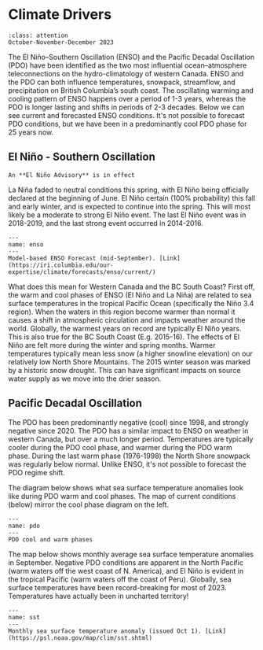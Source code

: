 # Climate Drivers

```{admonition} **Valid for:**
:class: attention
October-November-December 2023
```
The El Niño–Southern Oscillation (ENSO) and the Pacific Decadal Oscillation (PDO) have been identified as the two most influential ocean–atmosphere teleconnections on the hydro-climatology of western Canada. ENSO and the PDO can both influence temperatures, snowpack, streamflow, and precipitation on British Columbia’s south coast. The oscillating warming and cooling pattern of ENSO happens over a period of 1-3 years, whereas the PDO is longer lasting and shifts in periods of 2-3 decades. Below we can see current and forecasted ENSO conditions. It's not possible to forecast PDO conditions, but we have been in a predominantly cool PDO phase for 25 years now.  

## El Niño - Southern Oscillation 
```{admonition} ENSO Status
An **El Niño Advisory** is in effect
```

La Niña faded to neutral conditions this spring, with El Niño being officially declared at the beginning of June. El Niño certain (100% probability) this fall and early winter, and is expected to continue into the spring. This will most likely be a moderate to strong El Niño event. The last El Niño event was in 2018-2019, and the last strong event occurred in 2014-2016. 

```{figure} img/enso.png
---
name: enso
---
Model-based ENSO Forecast (mid-September). [Link](https://iri.columbia.edu/our-expertise/climate/forecasts/enso/current/)
```
What does this mean for Western Canada and the BC South Coast? First off, the warm and cool phases of ENSO (El Niño and La Niña) are related to sea surface temperatures in the tropical Pacific Ocean (specifically the Niño 3.4 region). When the waters in this region become warmer than normal it causes a shift in atmospheric circulation and impacts weather around the world. Globally, the warmest years on record are typically El Niño years. This is also true for the BC South Coast (E.g. 2015-16). The effects of El Niño are felt more during the winter and spring months. Warmer temperatures typically mean less snow (a higher snowline elevation) on our relatively low North Shore Mountains. The 2015 winter season was marked by a historic snow drought. This can have significant impacts on source water supply as we move into the drier season. 

## Pacific Decadal Oscillation 
The PDO has been predominantly negative (cool) since 1998, and strongly negative since 2020. The PDO has a similar impact to ENSO on weather in western Canada, but over a much longer period. Temperatures are typically cooler during the PDO cool phase, and warmer during the PDO warm phase. During the last warm phase (1976-1998) the North Shore snowpack was regularly below normal. Unlike ENSO, it's not possible to forecast the PDO regime shift. 

The diagram below shows what sea surface temperature anomalies look like during PDO warm and cool phases. The map of current conditions (below) mirror the cool phase diagram on the left. 

```{figure} img/pdo_phases.jfif
---
name: pdo
---
PDO cool and warm phases
```
The map below shows monthly average sea surface temperature anomalies in September. Negative PDO conditions are apparent in the North Pacific (warm waters off the west coast of N. America), and El Niño is evident in the tropical Pacific (warm waters off the coast of Peru). Globally, sea surface temperatures have been record-breaking for most of 2023. Temperatures have actually been in uncharted territory!

```{figure} img/sst_anom.gif
---
name: sst
---
Monthly sea surface temperature anomaly (issued Oct 1). [Link](https://psl.noaa.gov/map/clim/sst.shtml)
```